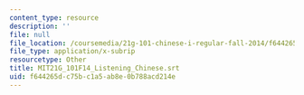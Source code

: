```yaml
---
content_type: resource
description: ''
file: null
file_location: /coursemedia/21g-101-chinese-i-regular-fall-2014/f644265dc75bc1a5ab8e0b788acd214e_MIT21G_101F14_Listening_Chinese.srt
file_type: application/x-subrip
resourcetype: Other
title: MIT21G_101F14_Listening_Chinese.srt
uid: f644265d-c75b-c1a5-ab8e-0b788acd214e
---
```

